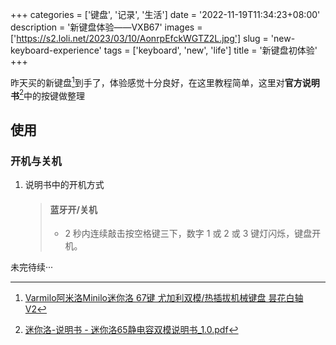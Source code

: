 +++
categories = ['键盘', '记录', '生活']
date = '2022-11-19T11:34:23+08:00'
description = '新键盘体验——VXB67'
images = ['https://s2.loli.net/2023/03/10/AonrpEfckWGTZ2L.jpg']
slug = 'new-keyboard-experience'
tags = ['keyboard', 'new', 'life']
title = '新键盘初体验'
+++

昨天买的新键盘[^新键盘]到手了，体验感觉十分良好，在这里教程简单，这里对**官方说明书**[^官方说明书]中的按键做整理

[^官方说明书]: [迷你洛-说明书 - 迷你洛65静电容双模说明书_1.0.pdf](https://cn.varmilo.com/keyboardproscenium/generic/web/viewer.html?file=https://cn.varmilo.com/keyboardproscenium/upload/%E8%BF%B7%E4%BD%A0%E6%B4%9B65%E9%9D%99%E7%94%B5%E5%AE%B9%E5%8F%8C%E6%A8%A1%E8%AF%B4%E6%98%8E%E4%B9%A6_1.0.pdf "迷你洛65静电容双模说明书_1.0.pdf")
[^新键盘]: [Varmilo阿米洛Minilo迷你洛 67键 尤加利双模/热插拔机械键盘 昙花白轴 V2](https://cn.varmilo.com/keyboardproscenium/subject_product_detailed?subjectid=256 " A40A046D7A3A01A039")

<!-- 请开始撰写你的文章 -->

## 使用

### 开机与关机

1. 说明书中的开机方式

   > #### 蓝牙开/关机
   >
   > - 2 秒内连续敲击按空格键三下，数字 1 或 2 或 3 键灯闪烁，键盘开机。

未完待续···
<!--stackedit_data:
eyJoaXN0b3J5IjpbLTIzMTcwODc1M119
-->